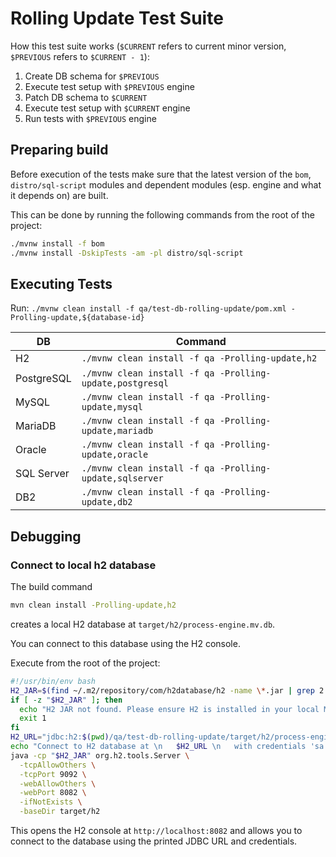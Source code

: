 # Rolling Update Test Suite

How this test suite works (`$CURRENT` refers to current minor version, `$PREVIOUS` refers to `$CURRENT - 1`):

1. Create DB schema for `$PREVIOUS`
1. Execute test setup with `$PREVIOUS` engine
1. Patch DB schema to `$CURRENT`
1. Execute test setup with `$CURRENT` engine
1. Run tests with `$PREVIOUS` engine

## Preparing build

Before execution of the tests make sure that the latest version of the `bom`, `distro/sql-script` modules 
and dependent modules (esp. engine and what it depends on) are built.

This can be done by running the following commands from the root of the project:

```bash
./mvnw install -f bom 
./mvnw install -DskipTests -am -pl distro/sql-script
```

## Executing Tests

Run: `./mvnw clean install -f qa/test-db-rolling-update/pom.xml -Prolling-update,${database-id}`

| DB         | Command                                                                         |
|------------|---------------------------------------------------------------------------------|
| H2         | `./mvnw clean install -f qa -Prolling-update,h2`         |
| PostgreSQL | `./mvnw clean install -f qa -Prolling-update,postgresql` |
| MySQL      | `./mvnw clean install -f qa -Prolling-update,mysql`      |
| MariaDB    | `./mvnw clean install -f qa -Prolling-update,mariadb`    |
| Oracle     | `./mvnw clean install -f qa -Prolling-update,oracle`     |
| SQL Server | `./mvnw clean install -f qa -Prolling-update,sqlserver`  |
| DB2        | `./mvnw clean install -f qa -Prolling-update,db2`        |

## Debugging

### Connect to local h2 database

The build command 
```bash
mvn clean install -Prolling-update,h2
```
creates a local H2 database at `target/h2/process-engine.mv.db`.

You can connect to this database using the H2 console.

Execute from the root of the project:
```bash
#!/usr/bin/env bash
H2_JAR=$(find ~/.m2/repository/com/h2database/h2 -name \*.jar | grep 2.3 |head -n 1)
if [ -z "$H2_JAR" ]; then
  echo "H2 JAR not found. Please ensure H2 is installed in your local Maven repository."
  exit 1
fi
H2_URL="jdbc:h2:$(pwd)/qa/test-db-rolling-update/target/h2/process-engine;AUTO_SERVER=TRUE;AUTO_SERVER_PORT=18080;LOCK_TIMEOUT=10000"
echo "Connect to H2 database at \n   $H2_URL \n   with credentials 'sa'/'sa'."
java -cp "$H2_JAR" org.h2.tools.Server \
  -tcpAllowOthers \
  -tcpPort 9092 \
  -webAllowOthers \
  -webPort 8082 \
  -ifNotExists \
  -baseDir target/h2
```

This opens the H2 console at `http://localhost:8082` and allows you to connect to the database using the printed JDBC URL and credentials.
